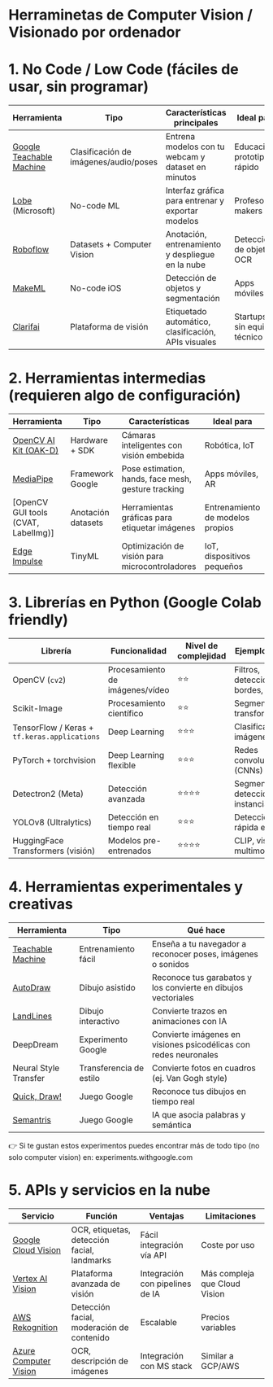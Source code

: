 # Herraminetas de Computer Vision / Visionado por ordenador

# 1. No Code / Low Code (fáciles de usar, sin programar)
| Herramienta                                                          | Tipo                                  | Características principales                         | Ideal para                    |
| -------------------------------------------------------------------- | ------------------------------------- | --------------------------------------------------- | ----------------------------- |
| [Google Teachable Machine](https://teachablemachine.withgoogle.com/) | Clasificación de imágenes/audio/poses | Entrena modelos con tu webcam y dataset en minutos  | Educación, prototipado rápido |
| [Lobe](https://www.lobe.ai/) (Microsoft)                             | No-code ML                            | Interfaz gráfica para entrenar y exportar modelos   | Profesores, makers            |
| [Roboflow](https://roboflow.com/)                                    | Datasets + Computer Vision            | Anotación, entrenamiento y despliegue en la nube    | Detección de objetos, OCR     |
| [MakeML](https://makeml.app/)                                        | No-code iOS                           | Detección de objetos y segmentación                 | Apps móviles                  |
| [Clarifai](https://www.clarifai.com/)                                | Plataforma de visión                  | Etiquetado automático, clasificación, APIs visuales | Startups sin equipo técnico   |


# 2. Herramientas intermedias (requieren algo de configuración)
| Herramienta                                          | Tipo               | Características                                     | Ideal para                       |
| ---------------------------------------------------- | ------------------ | --------------------------------------------------- | -------------------------------- |
| [OpenCV AI Kit (OAK-D)](https://opencvat.org/)       | Hardware + SDK     | Cámaras inteligentes con visión embebida            | Robótica, IoT                    |
| [MediaPipe](https://developers.google.com/mediapipe) | Framework Google   | Pose estimation, hands, face mesh, gesture tracking | Apps móviles, AR                 |
| \[OpenCV GUI tools (CVAT, LabelImg)]                 | Anotación datasets | Herramientas gráficas para etiquetar imágenes       | Entrenamiento de modelos propios |
| [Edge Impulse](https://edgeimpulse.com/)             | TinyML             | Optimización de visión para microcontroladores      | IoT, dispositivos pequeños       |

# 3. Librerías en Python (Google Colab friendly)
| Librería                                     | Funcionalidad                   | Nivel de complejidad | Ejemplo de uso                        |
| -------------------------------------------- | ------------------------------- | -------------------- | ------------------------------------- |
| OpenCV (`cv2`)                               | Procesamiento de imágenes/vídeo | ⭐⭐                   | Filtros, detección de bordes, rostros |
| Scikit-Image                                 | Procesamiento científico        | ⭐⭐                   | Segmentación, transformadas           |
| TensorFlow / Keras + `tf.keras.applications` | Deep Learning                   | ⭐⭐⭐                  | Clasificación de imágenes             |
| PyTorch + torchvision                        | Deep Learning flexible          | ⭐⭐⭐                  | Redes convolucionales (CNNs)          |
| Detectron2 (Meta)                            | Detección avanzada              | ⭐⭐⭐⭐                 | Segmentación, detección de instancias |
| YOLOv8 (Ultralytics)                         | Detección en tiempo real        | ⭐⭐⭐                  | Detección rápida en Colab             |
| HuggingFace Transformers (visión)            | Modelos pre-entrenados          | ⭐⭐⭐⭐                 | CLIP, visión multimodal               |

# 4. Herramientas experimentales y creativas
| Herramienta                                                   | Tipo                    | Qué hace                                                         |
| ------------------------------------------------------------- | ----------------------- | ---------------------------------------------------------------- |
| [Teachable Machine](https://teachablemachine.withgoogle.com/) | Entrenamiento fácil     | Enseña a tu navegador a reconocer poses, imágenes o sonidos      |
| [AutoDraw](https://www.autodraw.com/)                         | Dibujo asistido         | Reconoce tus garabatos y los convierte en dibujos vectoriales    |
| [LandLines](https://lines.chromeexperiments.com/)             | Dibujo interactivo      | Convierte trazos en animaciones con IA                           |
| DeepDream                                                     | Experimento Google      | Convierte imágenes en visiones psicodélicas con redes neuronales |
| Neural Style Transfer                                         | Transferencia de estilo | Convierte fotos en cuadros (ej. Van Gogh style)                  |
| [Quick, Draw!](https://quickdraw.withgoogle.com/)             | Juego Google            | Reconoce tus dibujos en tiempo real                              |
| [Semantris](https://research.google.com/semantris/)           | Juego Google            | IA que asocia palabras y semántica                               |
👉 Si te gustan estos experimentos puedes encontrar más de todo tipo (no solo computer vision) en: experiments.withgoogle.com

# 5. APIs y servicios en la nube
| Servicio                                                                                                | Función                                     | Ventajas                        | Limitaciones                  |
| ------------------------------------------------------------------------------------------------------- | ------------------------------------------- | ------------------------------- | ----------------------------- |
| [Google Cloud Vision](https://cloud.google.com/vision)                                                  | OCR, etiquetas, detección facial, landmarks | Fácil integración vía API       | Coste por uso                 |
| [Vertex AI Vision](https://cloud.google.com/vertex-ai/vision)                                           | Plataforma avanzada de visión               | Integración con pipelines de IA | Más compleja que Cloud Vision |
| [AWS Rekognition](https://aws.amazon.com/rekognition/)                                                  | Detección facial, moderación de contenido   | Escalable                       | Precios variables             |
| [Azure Computer Vision](https://azure.microsoft.com/en-us/services/cognitive-services/computer-vision/) | OCR, descripción de imágenes                | Integración con MS stack        | Similar a GCP/AWS             |


